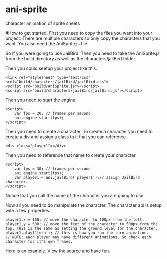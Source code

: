 ani-sprite
==========

character animation of sprite sheets

#How to get started.
First you need to copy the files you want into your project. There are multiple characters so only copy the characters that you want. You also need the AniSprite.js file.

So if you were going to use JailBird. Then you need to take the AniSprite.js from the build directory as well as the characters/jailBird folder.

Then you could seetup your project like this.

    <link rel="stylesheet" type="text/css" href="build/characters/jailBird/jailBird.css">
    <script src="build/AniSprite.js"></script>
    <script src="build/characters/jailBird/jailBird.js"></script>

Then you need to start the engine.

    <script>
        var fps = 30; // frames per second
        ani.engine.start(fps);
    </script>

Then you need to create a character. To create a character you need to create a div and assign a class to it that you can reference.

    <div class="player1"></div>

Then you need to reference that name to create your character.

    <script>
        var fps = 30; // frames per second
        ani.engine.start(fps);
        var player1 = ani.jailBird('player1');// assign JailBird character.
    </script>

Notice that you call the name of the character you are going to use.

Now all you need to do manipulate the character. The character api is setup with a few properties.

    player1.x = 100; // move the character to 100px from the left.
    player1.y = 500; // move the feet of the character to 500px from the top. This is the same as setting the ground level for the character.
    player1.play('turn'); // this is how you run the turn animation.
    // NOTE: each player may have different animations. So check each character for it's own frames.

Here is an [example](https://rawgit.com/wesjones/ani-sprite/master/index.html). View the source and have fun.
